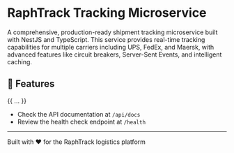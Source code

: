 # RaphTrack Tracking Microservice

A comprehensive, production-ready shipment tracking microservice built with NestJS and TypeScript. This service provides real-time tracking capabilities for multiple carriers including UPS, FedEx, and Maersk, with advanced features like circuit breakers, Server-Sent Events, and intelligent caching.

## 🚀 Features

{{ ... }}
- Check the API documentation at `/api/docs`
- Review the health check endpoint at `/health`

---

Built with ❤️ for the RaphTrack logistics platform
